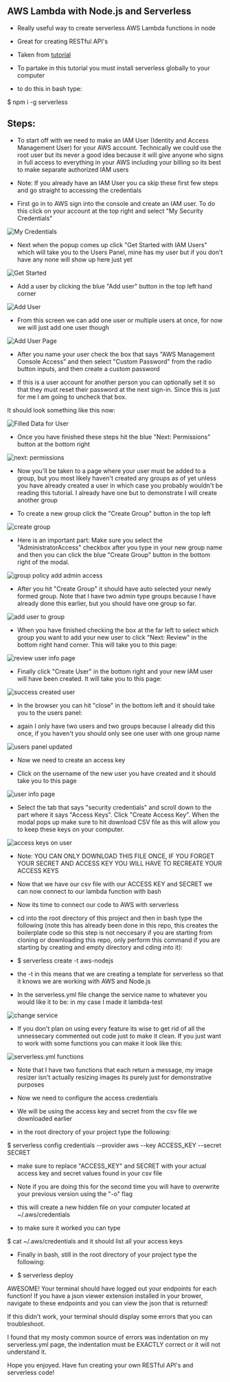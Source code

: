 ## AWS Lambda with Node.js and Serverless

* Really useful way to create serverless AWS Lambda functions in node

* Great for creating RESTful API's

* Taken from [tutorial]('https://www.youtube.com/watch?v=71cd5XerKss')

* To partake in this tutorial you must install serverless globally to your computer

- to do this in bash type:

$ npm i -g serverless



## Steps:

- To start off with we need to make an IAM User (Identity and Access Management User) for your AWS account. Technically we could use the root user but its never a good idea because it will give anyone who signs in full access to everything in your AWS including your billing so its best to make separate authorized IAM users

- Note: If you already have an IAM User you ca skip these first few steps and go straight to accessing the credentials

* First go in to AWS sign into the console and create an IAM user. To do this click on your account at the top right and select "My Security Credentials"

 ![My Credentials](https://imgur.com/Ocrjtkc.png)

* Next when the popup comes up click "Get Started with IAM Users" which will take you to the Users Panel, mine has my user but if you don't have any none will show up here just yet

![Get Started](https://imgur.com/PjFU44l.png)

* Add a user by clicking the blue "Add user" button in the top left hand corner

![Add User](https://imgur.com/Y89aLtC.png)

* From this screen we can add one user or multiple users at once, for now we will just add one user though

![Add User Page](https://imgur.com/YbOqJyR.png)

* After you name your user check the box that says "AWS Management Console Access" and then select "Custom Password" from the radio button inputs, and then create a custom password

* If this is a user account for another person you can optionally set it so that they must reset their password at the next sign-in. Since this is just for me I am going to uncheck that box. 

It should look something like this now:

![Filled Data for User](https://imgur.com/xHq1ZIm.png)

* Once you have finished these steps hit the blue "Next: Permissions"  button at the bottom right

![next: permissions](https://imgur.com/MaqXR5L.png)

* Now you'll be taken to a page where your user must be added to a group, but you most likely haven't created any groups as of yet unless you have already created a user in which case you probably wouldn't be reading this tutorial. I already have one but to demonstrate I will create another group

* To create a new group click the "Create Group" button in the top left

![create group](https://imgur.com/dZImLRH.png)

* Here is an important part: Make sure you select the "AdministratorAccess" checkbox after you type in your new group name and then you can click the blue "Create Group" button in the bottom right of the modal. 

![group policy add admin access](https://imgur.com/6hiGPmd.png)

* After you hit "Create Group" it should have auto selected your newly formed group. Note that I have two admin type groups because I have already done this earlier, but you should have one group so far.

![add user to group](https://imgur.com/nlcgKZD.png)


* When you have finished checking the box at the far left to select which group you want to add your new user to click "Next: Review" in the bottom right hand corner. This will take you to this page:

![review user info page](https://imgur.com/ysbNzIU.png)

* Finally click "Create User" in the bottom right and your new IAM user will have been created. It will take you to this page:

![success created user](https://imgur.com/Jw2DsBz.png)

* In the browser you can hit "close" in the bottom left and it should take you to the users panel:

- again I only have two users and two groups because I already did this once, if you haven't you should only see one user with one group name

![users panel updated](https://imgur.com/PdhqRz9.png)

- Now we need to create an access key

* Click on the username of the new user you have created and it should take you to this page

![user info page](https://imgur.com/gekaou0.png)

* Select the tab that says "security credentials" and scroll down to the part where it says "Access Keys". Click "Create Access Key". When the modal pops up make sure to hit download CSV file as this will allow you to keep these keys on your computer. 

![access keys on user](https://imgur.com/HplmWmw.png)

- Note: YOU CAN ONLY DOWNLOAD THIS FILE ONCE, IF YOU FORGET YOUR SECRET AND ACCESS KEY YOU WILL HAVE TO RECREATE YOUR ACCESS KEYS

* Now that we have our csv file with our ACCESS KEY and SECRET we can now connect to our lambda function with bash



- Now its time to connect our code to AWS with serverless

* cd into the root directory of this project and then in bash type the following (note this has already been done in this repo, this creates the boilerplate code so this step is not neccesary if you are starting from cloning or downloading this repo, only perform this command if you are starting by creating and empty directory and cding into it):

* $ serverless create -t aws-nodejs 

* the -t in this means that we are creating a template for serverless so that it knows we are working with AWS and Node.js

* In the serverless.yml file change the service name to whatever you would like it to be: in my case I made it lambda-test

![change service](https://imgur.com/PIQkMDU.png)

* If you don't plan on using every feature its wise to get rid of all the unnessecary commented out code just to make it clean. If you just want to work with some functions you can make it look like this:

![serverless.yml functions](https://imgur.com/VtlkAYK.png)

* Note that I have two functions that each return a message, my image resizer isn't actually resizing images its purely just for demonstrative purposes

- Now we need to configure the access credentials 

* We will be using the access key and secret from the csv file we downloaded earlier 

* in the root directory of your project type the following: 

$ serverless config credentials --provider aws --key ACCESS_KEY --secret SECRET

* make sure to replace "ACCESS_KEY" and SECRET with your actual access key and secret values found in your csv file

- Note if you are doing this for the second time you will have to overwrite your previous version using the "-o" flag 

* this will create a new hidden file on your computer located at ~/.aws/credentials

* to make sure it worked you can type 

$ cat ~/.aws/credentials and it should list all your access keys

* Finally in bash, still in the root directory of your project type the following:

- $ serverless deploy

AWESOME! Your terminal should have logged out your endpoints for each function! If you have a json viewer extension installed in your brower, navigate to these endpoints and you can view the json that is returned!




If this didn't work, your terminal should display some errors that you can troubleshoot. 

I found that my mosty common source of errors was indentation on my serverless.yml page, the indentation must be EXACTLY correct or it will not understand it.

Hope you enjoyed. Have fun creating your own RESTful API's and serverless code!







 




























